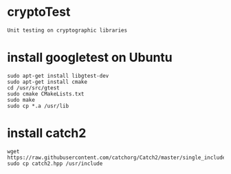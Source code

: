 # cryptoTest
	Unit testing on cryptographic libraries

# install googletest on Ubuntu
	sudo apt-get install libgtest-dev
	sudo apt-get install cmake
	cd /usr/src/gtest
	sudo cmake CMakeLists.txt
	sudo make
	sudo cp *.a /usr/lib

# install catch2
	wget https://raw.githubusercontent.com/catchorg/Catch2/master/single_include/catch2/catch.hpp
	sudo cp catch2.hpp /usr/include
